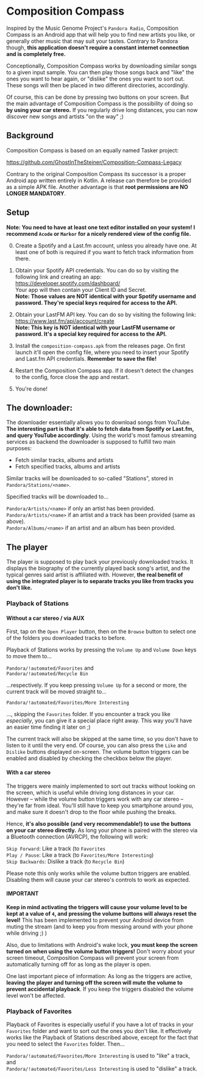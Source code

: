 # Composition Compass

Inspired by the Music Genome Project's `Pandora Radio`, Composition Compass is an Android app that will help you to find new artists you like, or generally other music that may suit your tastes. Contrary to Pandora though, **this application doesn't require a constant internet connection and is completely free.**

Conceptionally, Composition Compass works by downloading similar songs to a given input sample. You can then play those songs back and "like" the ones you want to hear again, or "dislike" the ones you want to sort out. These songs will then be placed in two different directories, accordingly.

Of course, this can be done by pressing two buttons on your screen. But the main advantage of Composition Compass is the possibility of doing so **by using your car stereo.** If you regularly drive long distances, you can now discover new songs and artists "on the way" ;)


## Background

Composition Compass is based on an equally named Tasker project:

https://github.com/GhostInTheSteiner/Composition-Compass-Legacy

Contrary to the original Composition Compass its successor is a proper Android app written entirely in Kotlin. A release can therefore be provided as a simple APK file. Another advantage is that **root permissions are NO LONGER MANDATORY**.


## Setup

**Note: You need to have at least one text editor installed on your system! I recommend `Acode` or `Markor` for a nicely rendered view of the config file.**

0. Create a Spotify and a Last.fm account, unless you already have one. At least one of both is required if you want to fetch track information from there.

1. Obtain your Spotify API credentials. You can do so by visiting the following link and creating an app:  
https://developer.spotify.com/dashboard/  
Your app will then contain your Client ID and Secret.  
**Note: Those values are NOT identical with your Spotify username and password. They're special keys required for access to the API.**

2. Obtain your LastFM API key. You can do so by visiting the following link:  
https://www.last.fm/api/account/create  
**Note: This key is NOT identical with your LastFM username or password. It's a special key required for access to the API.**

3. Install the `composition-compass.apk` from the releases page. On first launch it'll open the config file, where you need to insert your Spotify and Last.fm API credentials. **Remember to save the file!**

4. Restart the Composition Compass app. If it doesn't detect the changes to the config, force close the app and restart.

4. You're done!


## The downloader:

The downloader essentially allows you to download songs from YouTube. **The interesting part is that it's able to fetch data from Spotify or Last.fm, and query YouTube accordingly**. Using the world's most famous streaming services as backend the downloader is supposed to fulfill two main purposes:

- Fetch similar tracks, albums and artists  
- Fetch specified tracks, albums and artists  

Similar tracks will be downloaded to so-called "Stations", stored in `Pandora/Stations/<name>`.

Specified tracks will be downloaded to...

`Pandora/Artists/<name>` if only an artist has been provided.  
`Pandora/Artists/<name>` if an artist and a track has been provided (same as above).  
`Pandora/Albums/<name>` if an artist and an album has been provided.  


## The player

The player is supposed to play back your previously downloaded tracks. It displays the biography of the currently played back song's artist, and the typical genres said artist is affiliated with. However, **the real benefit of using the integrated player is to separate tracks you like from tracks you don't like.**


### Playback of Stations

#### Without a car stereo / via AUX

First, tap on the `Open Player` button, then on the `Browse` button to select one of the folders you downloaded tracks to before.

Playback of Stations works by pressing the `Volume Up` and `Volume Down` keys to move them to...

`Pandora/!automated/Favorites` and  
`Pandora/!automated/Recycle Bin`

...respectively. If you keep pressing `Volume Up` for a second or more, the current track will be moved straight to...

`Pandora/!automated/Favorites/More Interesting`  

..., skipping the `Favorites` folder. If you encounter a track you like *especially*, you can give it a special place right away. This way you'll have an easier time finding it later on ;)

The current track will also be skipped at the same time, so you don't have to listen to it until the very end. Of course, you can also press the `Like` and `Dislike` buttons displayed on-screen. The volume button triggers can be enabled and disabled by checking the checkbox below the player.

#### With a car stereo

The triggers were mainly implemented to sort out tracks without looking on the screen, which is useful while driving long distances in your car. However – while the volume button triggers work with any car stereo – they're far from ideal. You'll still have to keep you smartphone around you, and make sure it doesn't drop to the floor while pushing the breaks.

Hence, **it's also possible (and very recommendable!) to use the buttons on your car stereo directly.** As long your phone is paired with the stereo via a Bluetooth connection (AVRCP), the following will work:

`Skip Forward`: Like a track (to `Favorites`  
`Play / Pause`: Like a track (to `Favorites/More Interesting`)  
`Skip Backwards`: Dislike a track (to `Recycle Bin`)  

Please note this only works while the volume button triggers are enabled. Disabling them will cause your car stereo's controls to work as expected.


#### IMPORTANT

**Keep in mind activating the triggers will cause your volume level to be kept at a value of `4`, and pressing the volume buttons will always reset the level!** This has been implemented to prevent your Android device from muting the stream (and to keep you from messing around with your phone while driving ;) )

Also, due to limitations with Android's wake lock, **you must keep the screen turned on when using the volume button triggers!** Don't worry about your screen timeout, Composition Compass will prevent your screen from automatically turning off for as long as the player is open.

One last important piece of information: As long as the triggers are active, **leaving the player and turning off the screen will mute the volume to prevent accidental playback**. If you keep the triggers disabled the volume level won't be affected.


### Playback of Favorites
 
Playback of Favorites is especially useful if you have a lot of tracks in your `Favorites` folder and want to sort out the ones you don't like. It effectively works like the Playback of Stations described above, except for the fact that you need to select the `Favorites` folder. Then...

`Pandora/!automated/Favorites/More Interesting` is used to "like" a track, and  
`Pandora/!automated/Favorites/Less Interesting` is used to "dislike" a track.  
